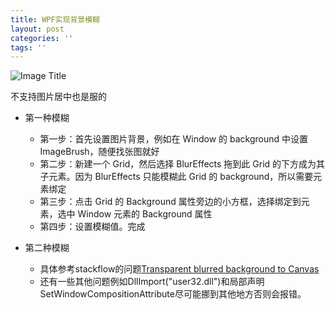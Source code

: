```yaml
---
title: WPF实现背景模糊
layout: post
categories: ''
tags: ''
---
```

![Image Title](http://images2017.cnblogs.com/blog/990100/201707/990100-20170729204022628-1976274217.jpg)

不支持图片居中也是服的

- 第一种模糊
    - 第一步：首先设置图片背景，例如在 Window 的 background 中设置 ImageBrush，随便找张图就好
    - 第二步：新建一个 Grid，然后选择 BlurEffects 拖到此 Grid 的下方成为其子元素。因为 BlurEffects 只能模糊此 Grid 的 background，所以需要元素绑定
    - 第三步：点击 Grid 的 Background 属性旁边的小方框，选择绑定到元素，选中 Window 元素的 Background 属性
    - 第四步：设置模糊值。完成
  
- 第二种模糊
    - 具体参考stackflow的问题[Transparent blurred background to Canvas
](https://stackoverflow.com/questions/28040646/transparent-blurred-background-to-canvas)
    - 还有一些其他问题例如DllImport("user32.dll")和局部声明SetWindowCompositionAttribute尽可能挪到其他地方否则会报错。
